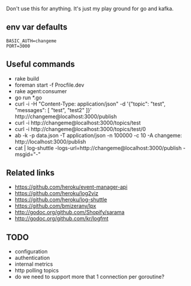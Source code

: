 Don't use this for anything. It's just my play ground for go and kafka.

## env var defaults

```
BASIC_AUTH=changeme
PORT=3000
```

## Useful commands

* rake build
* foreman start -f Procfile.dev
* rake agent:consumer
* go run *.go
* curl -i -H "Content-Type: application/json" -d '{"topic": "test", "messages": [ "test", "test2" ]}' http://changeme@localhost:3000/publish
* curl -i http://changeme@localhost:3000/topics/test
* curl -i http://changeme@localhost:3000/topics/test/0
* ab -k -p data.json -T application/json -n 100000 -c 10 -A changeme: http://localhost:3000/publish
* cat | log-shuttle -logs-url=http://changeme@localhost:3000/publish -msgid="-"

## Related links

* https://github.com/heroku/event-manager-api
* https://github.com/heroku/log2viz
* https://github.com/heroku/log-shuttle
* https://github.com/bmizerany/lpx
* http://godoc.org/github.com/Shopify/sarama
* http://godoc.org/github.com/kr/logfmt

## TODO

* configuration
* authentication
* internal metrics
* http polling topics
* do we need to support more that 1 connection per goroutine?

